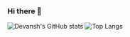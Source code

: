 ### Hi there 👋

<!--
**devanshmarwaha/devanshmarwaha** is a ✨ _special_ ✨ repository because its `README.md` (this file) appears on your GitHub profile.

Here are some ideas to get you started:

- 🔭 I’m currently working on ...
- 🌱 I’m currently learning ...
- 👯 I’m looking to collaborate on ...
- 🤔 I’m looking for help with ...
- 💬 Ask me about ...
- 📫 How to reach me: ...
- 😄 Pronouns: ...
- ⚡ Fun fact: ...
-->
![Devansh's GitHub stats](https://github-readme-stats.vercel.app/api?username=devanshmarwaha&show_icons=true&theme=merko)
![Top Langs](https://github-readme-stats.vercel.app/api/top-langs/?username=devanshmarwaha&&show_icons=true&theme=merko&layout=compact)

